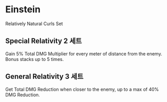 # Einstein

Relatively Natural Curls Set

## Special Relativity 2 세트

Gain 5% Total DMG Multiplier for every meter of distance from the enemy. Bonus stacks up to 5 times.

## General Relativity 3 세트

Get Total DMG Reduction when closer to the enemy, up to a max of 40% DMG Reduction.
